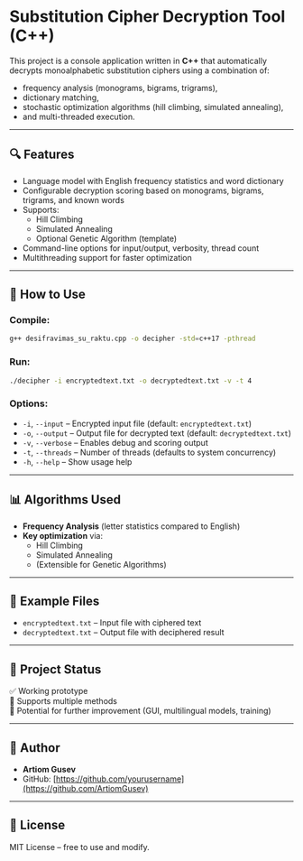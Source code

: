
# Substitution Cipher Decryption Tool (C++)

This project is a console application written in **C++** that automatically decrypts monoalphabetic substitution ciphers using a combination of:

- frequency analysis (monograms, bigrams, trigrams),
- dictionary matching,
- stochastic optimization algorithms (hill climbing, simulated annealing),
- and multi-threaded execution.

---

## 🔍 Features

- Language model with English frequency statistics and word dictionary
- Configurable decryption scoring based on monograms, bigrams, trigrams, and known words
- Supports:
  - Hill Climbing
  - Simulated Annealing
  - Optional Genetic Algorithm (template)
- Command-line options for input/output, verbosity, thread count
- Multithreading support for faster optimization

---

## 🚀 How to Use

### **Compile:**
```bash
g++ desifravimas_su_raktu.cpp -o decipher -std=c++17 -pthread
```

### **Run:**
```bash
./decipher -i encryptedtext.txt -o decryptedtext.txt -v -t 4
```

### **Options:**
- `-i`, `--input` – Encrypted input file (default: `encryptedtext.txt`)
- `-o`, `--output` – Output file for decrypted text (default: `decryptedtext.txt`)
- `-v`, `--verbose` – Enables debug and scoring output
- `-t`, `--threads` – Number of threads (defaults to system concurrency)
- `-h`, `--help` – Show usage help

---

## 📊 Algorithms Used

- **Frequency Analysis** (letter statistics compared to English)
- **Key optimization** via:
  - Hill Climbing
  - Simulated Annealing
  - (Extensible for Genetic Algorithms)

---

## 📁 Example Files

- `encryptedtext.txt` – Input file with ciphered text
- `decryptedtext.txt` – Output file with deciphered result

---

## 📌 Project Status

✅ Working prototype  
🧪 Supports multiple methods  
🔄 Potential for further improvement (GUI, multilingual models, training)

---

## 👤 Author

- **Artiom Gusev**
- GitHub: [https://github.com/yourusername](https://github.com/ArtiomGusev)

---

## 📜 License

MIT License – free to use and modify.
